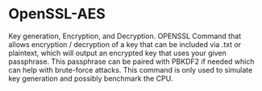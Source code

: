 # OpenSSL-AES
Key generation, Encryption, and Decryption.
OPENSSL Command that allows encryption / decryption of a key that can be included via .txt or plaintext, which will output an encrypted key that uses your given passphrase. This passphrase can be paired with PBKDF2 if needed which can help with brute-force attacks. This command is only used to simulate key generation and possibly benchmark the CPU. 

